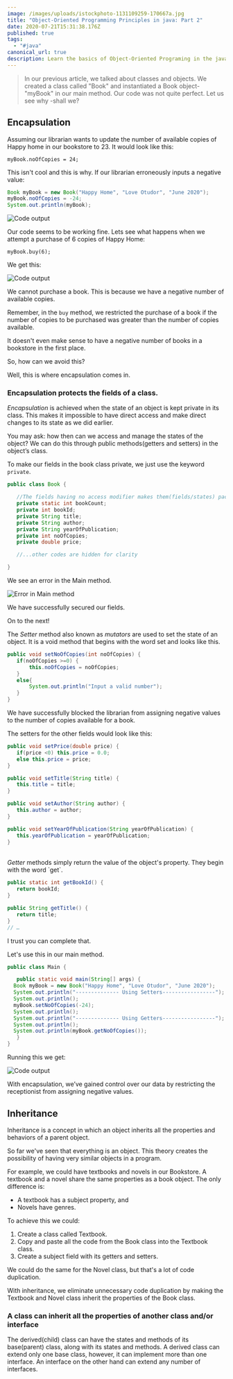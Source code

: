```yaml
---
image: /images/uploads/istockphoto-1131109259-170667a.jpg
title: "Object-Oriented Programming Principles in java: Part 2"
date: 2020-07-21T15:31:38.176Z
published: true
tags:
  - "#java"
canonical_url: true
description: Learn the basics of Object-Oriented Programing in the java language
---
```

> In our previous article, we talked about classes and objects. We created a class called "Book" and instantiated a Book object-"myBook" in our main method. Our code was not quite perfect. Let us see why -shall we?

## Encapsulation

Assuming our librarian wants to update the number of available copies of Happy home in our bookstore to 23. It would look like this:

`myBook.noOfCopies = 24;`

This isn't cool and this is why. If our librarian erroneously inputs a negative value:

```java
Book myBook = new Book("Happy Home", "Love Otudor", "June 2020");
myBook.noOfCopies = -24;
System.out.println(myBook);
```

![Code output](/images/uploads/screenshot-from-2020-05-25-16-57-40.png "Book details")

Our code seems to be working fine.
Lets see what happens when we attempt a purchase of 6 copies of Happy Home:

`myBook.buy(6);`

We get this:

![Code output](/images/uploads/screenshot-from-2020-05-25-17-02-00.png "Book purchase")

We cannot purchase a book. This is because we have a negative number of available copies.

Remember, in the `buy` method, we restricted the purchase of a book if the number of copies to be purchased was greater than the number of copies available.

It doesn't even make sense to have a negative number of books in a bookstore in the first place.

So, how can we avoid this?

Well, this is where encapsulation comes in.

### Encapsulation protects the fields of a class.

*Encapsulation* is achieved when the state of an object is kept private in its class. This makes it impossible to have direct access and make direct changes to its state as we did earlier.

You may ask: how then can we access and manage the states of the object? We can do this through public methods(getters and setters) in the object’s class.

To make our fields in the book class private, we just use the keyword `private`.

```java
public class Book {

   //The fields having no access modifier makes them(fields/states) package private
   private static int bookCount;
   private int bookId;
   private String title;
   private String author;
   private String yearOfPublication;
   private int noOfCopies;
   private double price;

   //...other codes are hidden for clarity

}
```

We see an error in the Main method.

![Error in Main method](/images/uploads/screenshot-from-2020-05-26-11-44-02.png "Error in the Main method")

We have successfully secured our fields.

On to the next!

The *Setter* method also known as *mutators* are used to set the state of an object. It is a void method that begins with the word set and looks like this.

```java
public void setNoOfCopies(int noOfCopies) {
   if(noOfCopies >=0) {
       this.noOfCopies = noOfCopies;
   }
   else{
       System.out.println("Input a valid number");
   }
}
```

We have successfully blocked the librarian from assigning negative values to the number of copies available for a book.

The setters for the other fields would look like this:

```java
public void setPrice(double price) {
   if(price <0) this.price = 0.0;
   else this.price = price;
}

public void setTitle(String title) {
   this.title = title;
}

public void setAuthor(String author) {
   this.author = author;
}

public void setYearOfPublication(String yearOfPublication) {
   this.yearOfPublication = yearOfPublication;
}
```

\
*Getter* methods simply return the value of the object's property. They begin with the word \`get\`.

```java
public static int getBookId() {
   return bookId;
}

public String getTitle() {
   return title;
}
// …
```

I trust you can complete that.

Let's use this in our main method.

```java
public class Main {

   public static void main(String[] args) {
  Book myBook = new Book("Happy Home", "Love Otudor", "June 2020");
  System.out.println("-------------- Using Setters-----------------");
  System.out.println();
  myBook.setNoOfCopies(-24);
  System.out.println();
  System.out.println("-------------- Using Getters-----------------");
  System.out.println();
  System.out.println(myBook.getNoOfCopies());
   }
}
```

Running this we get:

![Code output](/images/uploads/screenshot-from-2020-05-28-18-18-51.png "Using getters and setters")

With encapsulation, we’ve gained control over our data by restricting the receptionist from assigning negative values.

## Inheritance

Inheritance is a concept in which an object inherits all the properties and behaviors of a parent object.

So far we've seen that everything is an object. This theory creates the possibility of having very similar objects in a program.

For example, we could have textbooks and novels in our Bookstore. A textbook and a novel share the same properties as a book object. The only difference is:

* A textbook has a subject property, and
* Novels have genres. 

To achieve this we could:

1. Create a class called Textbook.
2. Copy and paste all the code from the Book class into the Textbook class.
3. Create a subject field with its getters and setters.

We could do the same for the Novel class, but that's a lot of code duplication.

With inheritance, we eliminate unnecessary code duplication by making the Textbook and Novel class inherit the properties of the Book class.

### A class can inherit all the properties of another class and/or interface

The derived(child) class can have the states and methods of its base(parent) class, along with its states and methods. A derived class can extend only one base class, however, it can implement more than one interface. An interface on the other hand can extend any number of interfaces.